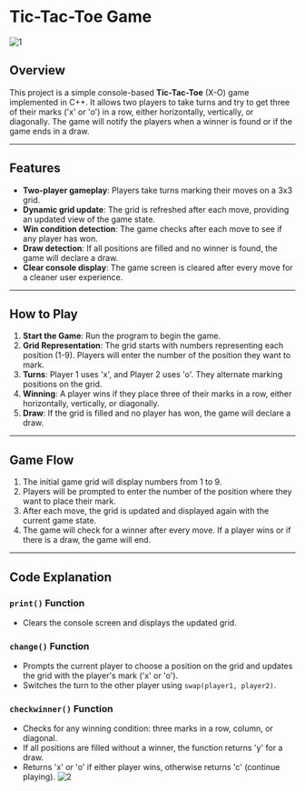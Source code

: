 # Tic-Tac-Toe Game  

![1](https://github.com/user-attachments/assets/cef368e5-60e6-41e3-a803-222be0eb906b)


## Overview
This project is a simple console-based **Tic-Tac-Toe** (X-O) game implemented in C++. It allows two players to take turns and try to get three of their marks ('x' or 'o') in a row, either horizontally, vertically, or diagonally. The game will notify the players when a winner is found or if the game ends in a draw.

---

## Features
- **Two-player gameplay**: Players take turns marking their moves on a 3x3 grid.
- **Dynamic grid update**: The grid is refreshed after each move, providing an updated view of the game state.
- **Win condition detection**: The game checks after each move to see if any player has won.
- **Draw detection**: If all positions are filled and no winner is found, the game will declare a draw.
- **Clear console display**: The game screen is cleared after every move for a cleaner user experience.

---

## How to Play
1. **Start the Game**: Run the program to begin the game.
2. **Grid Representation**: The grid starts with numbers representing each position (1-9). Players will enter the number of the position they want to mark.
3. **Turns**: Player 1 uses 'x', and Player 2 uses 'o'. They alternate marking positions on the grid.
4. **Winning**: A player wins if they place three of their marks in a row, either horizontally, vertically, or diagonally.
5. **Draw**: If the grid is filled and no player has won, the game will declare a draw.

---

## Game Flow
1. The initial game grid will display numbers from 1 to 9.
2. Players will be prompted to enter the number of the position where they want to place their mark.
3. After each move, the grid is updated and displayed again with the current game state.
4. The game will check for a winner after every move. If a player wins or if there is a draw, the game will end.

---

## Code Explanation

### `print()` Function
- Clears the console screen and displays the updated grid.

### `change()` Function
- Prompts the current player to choose a position on the grid and updates the grid with the player's mark ('x' or 'o').
- Switches the turn to the other player using `swap(player1, player2)`.

### `checkwinner()` Function
- Checks for any winning condition: three marks in a row, column, or diagonal.
- If all positions are filled without a winner, the function returns 'y' for a draw.
- Returns 'x' or 'o' if either player wins, otherwise returns 'c' (continue playing).
  ![2](https://github.com/user-attachments/assets/3ddcf0a6-2566-4d7f-8148-1cbbb2c26d02)


